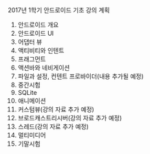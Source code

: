 2017년 1학기 안드로이드 기초 강의 계획

1. 안드로이드 개요
2. 안드로이드 UI
3. 어댑터 뷰
4. 액티비티와 인텐트
5. 프래그먼트
6. 액션바와 네비게이션
7. 파일과 설정, 컨텐트 프로바이더(내용 추가될 예정)
8. 중간시험
9. SQLite
10. 애니메이션
11. 커스텀뷰(강의 자료 추가 예정)
12. 브로드캐스트리시버(강의 자료 추가 예정)
13. 스레드(강의 자료 추가 예정)
14. 멀티미디어
15. 기말시험

